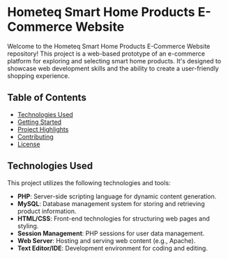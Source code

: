 # Hometeq Smart Home Products E-Commerce Website

Welcome to the Hometeq Smart Home Products E-Commerce Website repository! This project is a web-based prototype of an e-commerce platform for exploring and selecting smart home products. It's designed to showcase web development skills and the ability to create a user-friendly shopping experience.

## Table of Contents

- [Technologies Used](#technologies-used)
- [Getting Started](#getting-started)
- [Project Highlights](#project-highlights)
- [Contributing](#contributing)
- [License](#license)

## Technologies Used

This project utilizes the following technologies and tools:

- **PHP**: Server-side scripting language for dynamic content generation.
- **MySQL**: Database management system for storing and retrieving product information.
- **HTML/CSS**: Front-end technologies for structuring web pages and styling.
- **Session Management**: PHP sessions for user data management.
- **Web Server**: Hosting and serving web content (e.g., Apache).
- **Text Editor/IDE**: Development environment for coding and editing.
